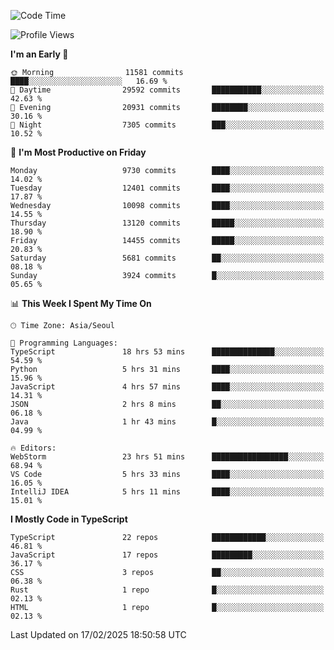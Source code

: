<!--START_SECTION:waka-->
![Code Time](http://img.shields.io/badge/Code%20Time-7%2C319%20hrs%2034%20mins-blue)

![Profile Views](http://img.shields.io/badge/Profile%20Views-0-blue)

**I'm an Early 🐤** 

```text
🌞 Morning                11581 commits       ████░░░░░░░░░░░░░░░░░░░░░   16.69 % 
🌆 Daytime                29592 commits       ███████████░░░░░░░░░░░░░░   42.63 % 
🌃 Evening                20931 commits       ████████░░░░░░░░░░░░░░░░░   30.16 % 
🌙 Night                  7305 commits        ███░░░░░░░░░░░░░░░░░░░░░░   10.52 % 
```
📅 **I'm Most Productive on Friday** 

```text
Monday                   9730 commits        ████░░░░░░░░░░░░░░░░░░░░░   14.02 % 
Tuesday                  12401 commits       ████░░░░░░░░░░░░░░░░░░░░░   17.87 % 
Wednesday                10098 commits       ████░░░░░░░░░░░░░░░░░░░░░   14.55 % 
Thursday                 13120 commits       █████░░░░░░░░░░░░░░░░░░░░   18.90 % 
Friday                   14455 commits       █████░░░░░░░░░░░░░░░░░░░░   20.83 % 
Saturday                 5681 commits        ██░░░░░░░░░░░░░░░░░░░░░░░   08.18 % 
Sunday                   3924 commits        █░░░░░░░░░░░░░░░░░░░░░░░░   05.65 % 
```


📊 **This Week I Spent My Time On** 

```text
🕑︎ Time Zone: Asia/Seoul

💬 Programming Languages: 
TypeScript               18 hrs 53 mins      ██████████████░░░░░░░░░░░   54.59 % 
Python                   5 hrs 31 mins       ████░░░░░░░░░░░░░░░░░░░░░   15.96 % 
JavaScript               4 hrs 57 mins       ████░░░░░░░░░░░░░░░░░░░░░   14.31 % 
JSON                     2 hrs 8 mins        ██░░░░░░░░░░░░░░░░░░░░░░░   06.18 % 
Java                     1 hr 43 mins        █░░░░░░░░░░░░░░░░░░░░░░░░   04.99 % 

🔥 Editors: 
WebStorm                 23 hrs 51 mins      █████████████████░░░░░░░░   68.94 % 
VS Code                  5 hrs 33 mins       ████░░░░░░░░░░░░░░░░░░░░░   16.05 % 
IntelliJ IDEA            5 hrs 11 mins       ████░░░░░░░░░░░░░░░░░░░░░   15.01 % 
```

**I Mostly Code in TypeScript** 

```text
TypeScript               22 repos            ████████████░░░░░░░░░░░░░   46.81 % 
JavaScript               17 repos            █████████░░░░░░░░░░░░░░░░   36.17 % 
CSS                      3 repos             ██░░░░░░░░░░░░░░░░░░░░░░░   06.38 % 
Rust                     1 repo              █░░░░░░░░░░░░░░░░░░░░░░░░   02.13 % 
HTML                     1 repo              █░░░░░░░░░░░░░░░░░░░░░░░░   02.13 % 
```




 Last Updated on 17/02/2025 18:50:58 UTC
<!--END_SECTION:waka-->

